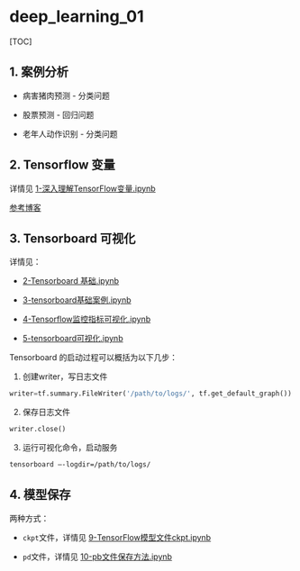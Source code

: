 # deep_learning_01

[TOC]

## 1. 案例分析

- 病害猪肉预测 - 分类问题

- 股票预测 - 回归问题

- 老年人动作识别 - 分类问题

## 2. Tensorflow 变量

详情见 [1-深入理解TensorFlow变量.ipynb](1-深入理解TensorFlow变量.ipynb)

[参考博客](https://www.jianshu.com/p/c69f25fcc4a4)

## 3. Tensorboard 可视化

详情见：

- [2-Tensorboard 基础.ipynb](2-Tensorboard基础.ipynb)

- [3-tensorboard基础案例.ipynb](3-tensorboard基础案例.ipynb)

- [4-Tensorflow监控指标可视化.ipynb](4-Tensorflow监控指标可视化.ipynb)

- [5-tensorboard可视化.ipynb](5-tensorboard可视化.ipynb)

Tensorboard 的启动过程可以概括为以下几步：

1. 创建writer，写日志文件

```py
writer=tf.summary.FileWriter('/path/to/logs/', tf.get_default_graph())
```

2. 保存日志文件

```py
writer.close()
```

3. 运行可视化命令，启动服务

```bash
tensorboard –-logdir=/path/to/logs/
```

## 4. 模型保存

两种方式：

- `ckpt`文件，详情见 [9-TensorFlow模型文件ckpt.ipynb](9-TensorFlow模型文件ckpt.ipynb)

- `pd`文件，详情见 [10-pb文件保存方法.ipynb](10-pb文件保存方法.ipynb)
